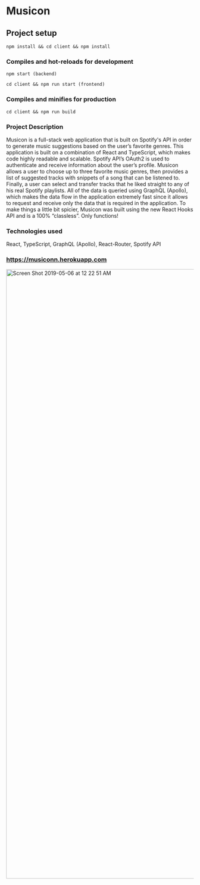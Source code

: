 # Musicon 

## Project setup
```
npm install && cd client && npm install
```

### Compiles and hot-reloads for development
```
npm start (backend)

cd client && npm run start (frontend)
```

### Compiles and minifies for production
```
cd client && npm run build
```

### Project Description

Musicon is a full-stack web application that is built on Spotify's API in order to generate music suggestions based on the user’s favorite genres. This application is built on a combination of React and TypeScript, which makes code highly readable and scalable. Spotify API’s OAuth2 is used to authenticate and receive information about the user’s profile. Musicon allows a user to choose up to three favorite music genres, then provides a list of suggested tracks with snippets of a song that can be listened to. Finally, a user can select and transfer tracks that he liked straight to any of his real Spotify playlists. All of the data is queried using GraphQL (Apollo), which makes the data flow in the application extremely fast since it allows to request and receive only the data that is required in the application. To make things a little bit spicier, Musicon was built using the new React Hooks API and is a 100% “classless”. Only functions!
### Technologies used 

React, TypeScript, GraphQL (Apollo), React-Router, Spotify API

### https://musiconn.herokuapp.com

<img width="1635" alt="Screen Shot 2019-05-06 at 12 22 51 AM" src="https://user-images.githubusercontent.com/31712161/57206616-269acc00-6f95-11e9-9740-24f2f1b3d811.png">
